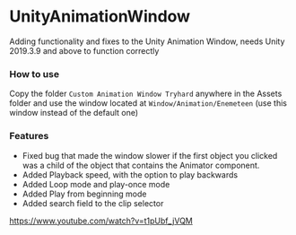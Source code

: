 # UnityAnimationWindow
Adding functionality and fixes to the Unity Animation Window, needs Unity 2019.3.9 and above to function correctly

### How to use
Copy the folder `Custom Animation Window Tryhard` anywhere in the Assets folder and use the window located at `Window/Animation/Enemeteen` (use this window instead of the default one)

### Features
- Fixed bug that made the window slower if the first object you clicked was a child of the object that contains the Animator component.
- Added Playback speed, with the option to play backwards
- Added Loop mode and play-once mode
- Added Play from beginning mode
- Added search field to the clip selector

https://www.youtube.com/watch?v=t1pUbf_jVQM
